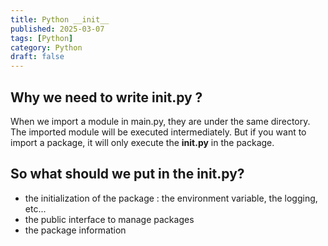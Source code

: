 ```yaml
---
title: Python __init__
published: 2025-03-07
tags: [Python]
category: Python
draft: false
---
```


## Why we need to write __init__.py ?

When we import a module in main.py, they are under the same directory. The imported module will be executed intermediately. But if you want to import a package, it will only execute the **__init__.py** in the package. 

## So what should we put in the __init__.py?

- the initialization of the package : the environment variable, the logging, etc...
- the public interface to manage packages
- the package information

